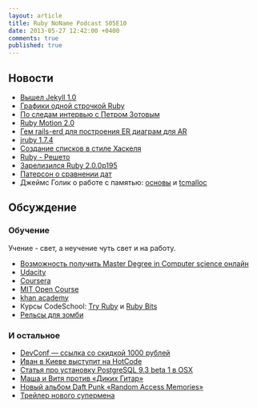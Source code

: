 ```yaml
---
layout: article
title: Ruby NoName Podcast S05E10
date: 2013-05-27 12:42:00 +0400
comments: true
published: true
---
```


## Новости

* [Вышел Jekyll 1.0](http://blog.parkermoore.de/2013/05/06/jekyll-1-dot-0-released/)
* [Графики одной строчкой Ruby](http://ankane.github.io/chartkick/)
* [По следам интервью с Петром Зотовым](http://yawnt.github.io/blog/2013/02/15/on-compilers-and-interpreters/)
* [Ruby Motion 2.0](http://blog.rubymotion.com/post/49943751398/rubymotion-goes-2-0-and-gets-os-x-support-templates)
* [Гем rails-erd для построения ER диаграм для AR](https://github.com/voormedia/rails-erd)
* [jruby 1.7.4](http://jruby.org/2013/05/16/jruby-1-7-4.html)
* [Создание списков в стиле Хаскеля](https://gist.github.com/andkerosine/3356675)
* [Ruby - Решето](http://www.ruby-lang.org/en/news/2013/05/14/taint-bypass-dl-fiddle-cve-2013-2065/)
* [Зарелизился Ruby 2.0.0p195](http://www.ruby-lang.org/en/news/2013/05/14/ruby-2-0-0-p195-is-released/)
* [Патерсон о сравнении дат](http://tenderlovemaking.com/2013/05/21/one-danger-of-freedom-patches.html)
* Джеймс Голик о работе с памятью: [основы](http://jamesgolick.com/2013/5/15/memory-allocators-101.html) и [tcmalloc](http://jamesgolick.com/2013/5/19/how-tcmalloc-works.html)

## Обсуждение

### Обучение

Учение - свет, а неучение чуть свет и на работу.

* [Возможность получить Master Degree in Computer science онлайн](http://www.omscs.gatech.edu/announcement/)
* [Udacity](https://www.udacity.com/)
* [Coursera](https://www.coursera.org/)
* [MIT Open Course](http://ocw.mit.edu/index.htm)
* [khan academy](https://www.khanacademy.org/)
* Курсы CodeSchool: [Try Ruby](http://www.codeschool.com/courses/try-ruby) и [Ruby Bits](http://www.codeschool.com/courses/ruby-bits)
* [Рельсы для зомби](http://railsforzombies.org/)

### И остальное

* [DevConf — ссылка со скидкой 1000 рублей](http://devconf.ru/join/?coupon=railsclub)
* [Иван в Киеве выступит на HotCode](http://hotcode.org/speeches/chef/)
* [Статья про установку PostgreSQL 9.3 beta 1 в OSX](http://evtuhovich.ru/blog/2013/05/15/postgresql-9-dot-3/)
* [Маша и Витя против «Диких Гитар»](http://ru.wikipedia.org/wiki/%D0%9D%D0%BE%D0%B2%D0%BE%D0%B3%D0%BE%D0%B4%D0%BD%D0%B8%D0%B5_%D0%BF%D1%80%D0%B8%D0%BA%D0%BB%D1%8E%D1%87%D0%B5%D0%BD%D0%B8%D1%8F_%D0%9C%D0%B0%D1%88%D0%B8_%D0%B8_%D0%92%D0%B8%D1%82%D0%B8)
* [Новый альбом Daft Punk «Random Access Memories»](https://itunes.apple.com/us/album/random-access-memories/id617154241)
* [Трейлер нового супермена](http://www.youtube.com/watch?v=NlOF03DUoWc&feature=youtu.be)


